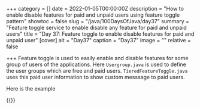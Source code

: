 +++
category = []
date = 2022-01-05T00:00:00Z
description = "How to enable disable features for paid and unpaid users using feature toggle pattern"
showtoc = false
slug = "/java/100DaysOfJava/day37"
summary = "Feature toggle service to enable disable any feature for paid and unpaid users"
title = "Day 37: Feature toggle to enable disable features for paid and unpaid user"
[cover]
alt = "Day37"
caption = "Day37"
image = ""
relative = false

+++
Feature toggle is used to easily enable and disable features for some group of users of the applications.  Here `Usergroup.java` is used to define the user groups which are free and paid users.
`TieredFeatureToggle.java` uses this paid user information to show custom messsage to paid users.

Here is the example

{{<replit src="https://replit.com/@dhrubo55/UpbeatHappyProgramminglanguages">}}